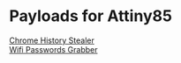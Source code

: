 # Payloads for Attiny85
[Chrome History Stealer](https://github.com/rahulsiddarth/Digispark-Payloads/blob/master/Chrome%20History%20Stealer/chrome_history.txt)
<br/> 
[Wifi Passwords Grabber](https://github.com/rahulsiddarth/Digispark-Payloads/blob/master/Wifi_Passwords_grabber/wifi_passwords.txt)
